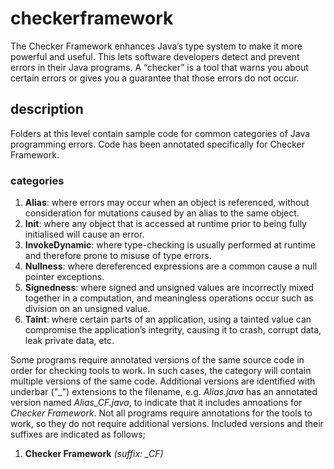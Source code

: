 # checkerframework
The Checker Framework enhances Java’s type system to make it more powerful and useful. This lets software developers detect and prevent errors in their Java programs.
A “checker” is a tool that warns you about certain errors or gives you a guarantee that those errors do not occur.

## description
Folders at this level contain sample code for common categories of Java programming 
errors. Code has been annotated specifically for Checker Framework.

### categories
1) **Alias**: where errors may occur when an object is referenced, without consideration 
for mutations caused by an alias to the same object.
2) **Init**: where any object that is accessed at runtime prior to being fully 
initialised will cause an error.
3) **InvokeDynamic**: where type-checking is usually performed at runtime and therefore
prone to misuse of type errors.
4) **Nullness**: where dereferenced expressions are a common cause a null pointer 
exceptions.
5) **Signedness**: where signed and unsigned values are incorrectly mixed together in a
computation, and meaningless operations occur such as division on an unsigned value. 
6) **Taint**: where certain parts of an application, using a tainted value can 
compromise the application’s integrity, causing it to crash, corrupt data, leak private 
data, etc.

Some programs require annotated versions of the same source code in order for checking
tools to work. In such cases, the category will contain multiple versions of the same 
code. Additional versions are identified with underbar ("_") extensions to the filename, 
e.g. _Alias.java_ has an annotated version named _Alias_CF.java_, to indicate that it 
includes annoations for _Checker Framework_. Not all programs require annotations for the 
tools to work, so they do not require additional versions. Included versions and their 
suffixes are indicated as follows;
1) **Checker Framework** _(suffix: \_CF)_

